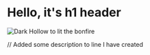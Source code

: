 # Hello, it's h1 header

![Dark Hollow to lit the bonfire](https://store-images.s-microsoft.com/image/apps.9585.69479559702140610.dad571dd-6b2c-42a6-be9e-fd11d891d66c.b640dda6-99fd-45d1-b7f1-a54f914615d6?q=90&w=177&h=265)


















































// Added some description to line I have created
